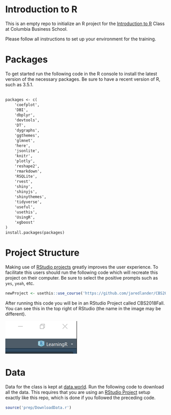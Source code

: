 
<!-- README.md is generated from README.Rmd. Please edit that file -->

# Introduction to R

This is an empty repo to initialize an R project for the [Introduction
to R](https://www8.gsb.columbia.edu/courses/mba/2018/fall/b8144-001)
Class at Columbia Business School.

Please follow all instructions to set up your environment for the
training.

# Packages

To get started run the following code in the R console to install the
latest version of the necessary packages. Be sure to have a recent
version of R, such as 3.5.1.

<div class="sourceCode">

<pre class='sourceCode r'><code class='sourceCode r'>
packages <- c(
    'coefplot', 
    'DBI', 
    'dbplyr', 
    'devtools', 
    'DT', 
    'dygraphs', 
    'ggthemes', 
    'glmnet', 
    'here', 
    'jsonlite', 
    'knitr', 
    'plotly', 
    'reshape2', 
    'rmarkdown', 
    'RSQLite', 
    'rvest', 
    'shiny', 
    'shinyjs', 
    'shinythemes', 
    'tidyverse', 
    'useful', 
    'usethis', 
    'UsingR', 
    'xgboost'
)
install.packages(packages)
</code></pre>

</div>

# Project Structure

Making use of [RStudio
projects](https://support.rstudio.com/hc/en-us/articles/200526207-Using-Projects)
greatly improves the user experience. To facilitate this users should
run the following code which will recreate this project on their
computer. Be sure to select the positive prompts such as `yes`, `yeah`,
etc.

``` r
newProject <- usethis::use_course('https://github.com/jaredlander/CBS2018Fall/archive/master.zip')
```

<!-- After that runs successfully you will have a new folder holding the R project that looks like this (the name in the image may be different). -->

<!-- ```{r proj-folder,echo=FALSE,out.width='50%'} -->

<!-- knitr::include_graphics('images/ProjectFolder.png') -->

<!-- ``` -->

After running this code you will be in an RStudio Project called
CBS2018Fall. You can see this in the top right of RStudio (the name in
the image may be different).

![](images/ProjectCorner.png)<!-- -->

# Data

Data for the class is kept at
[data.world](https://data.world/landeranalytics/training). Run the
following code to download all the data. This requires that you are
using an [RStudio
Project](https://support.rstudio.com/hc/en-us/articles/200526207-Using-Projects)
setup exactly like this repo, which is done if you followed the
preceding code.

``` r
source('prep/DownloadData.r')
```
